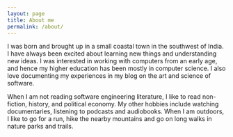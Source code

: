 ```yaml
---
layout: page
title: About me
permalink: /about/
---
```


I was born and brought up in a small coastal town in the southwest of India. I have always been excited about learning new things and understanding new ideas. I was interested in working with computers from an early age, and hence my higher education has been mostly in computer science. I also love documenting my experiences in my blog on the art and science of software.

When I am not reading software engineering literature, I like to read non-fiction, history, and political economy. My other hobbies include watching documentaries, listening to podcasts and audiobooks. When I am outdoors, I like to go for a run, hike the nearby mountains and go on long walks in nature parks and trails.